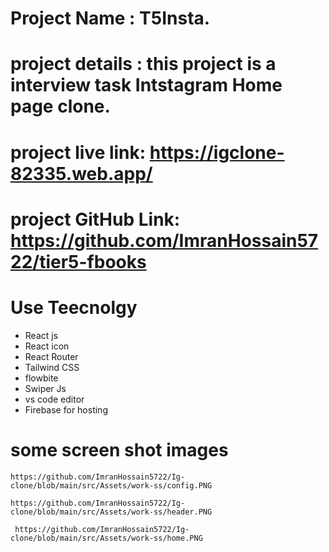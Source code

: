 # Project Name : T5Insta.
# project details : this project is a interview task Intstagram Home page clone.

# project live link: https://igclone-82335.web.app/

# project GitHub Link: https://github.com/ImranHossain5722/tier5-fbooks
# Use Teecnolgy
 * React js
 * React icon
 * React Router
 * Tailwind CSS
 * flowbite
 * Swiper Js
 * vs code editor
 * Firebase for hosting

# some screen shot images 

    https://github.com/ImranHossain5722/Ig-clone/blob/main/src/Assets/work-ss/config.PNG

    https://github.com/ImranHossain5722/Ig-clone/blob/main/src/Assets/work-ss/header.PNG

     https://github.com/ImranHossain5722/Ig-clone/blob/main/src/Assets/work-ss/home.PNG
   
